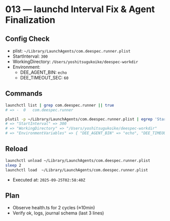 # 013 — launchd Interval Fix & Agent Finalization

## Config Check
- plist: `~/Library/LaunchAgents/com.deespec.runner.plist`
- StartInterval: `300`
- WorkingDirectory: `/Users/yoshitsugukoike/deespec-workdir`
- Environment:
  - DEE_AGENT_BIN: `echo`
  - DEE_TIMEOUT_SEC: `60`

## Commands
```bash
launchctl list | grep com.deespec.runner || true
# => -	0	com.deespec.runner

plutil -p ~/Library/LaunchAgents/com.deespec.runner.plist | egrep 'StartInterval|WorkingDirectory|EnvironmentVariables'
# => "StartInterval" => 300
# => "WorkingDirectory" => "/Users/yoshitsugukoike/deespec-workdir"
# => "EnvironmentVariables" => { "DEE_AGENT_BIN" => "echo", "DEE_TIMEOUT_SEC" => "60" }
```

## Reload
```bash
launchctl unload ~/Library/LaunchAgents/com.deespec.runner.plist
sleep 2
launchctl load  ~/Library/LaunchAgents/com.deespec.runner.plist
```
- Executed at: `2025-09-25T02:58:40Z`

## Plan

* Observe health.ts for 2 cycles (≈10min)
* Verify ok, logs, journal schema (last 3 lines)